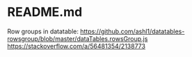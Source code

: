 # README.md


Row groups in datatable:
https://github.com/ashl1/datatables-rowsgroup/blob/master/dataTables.rowsGroup.js
https://stackoverflow.com/a/56481354/2138773